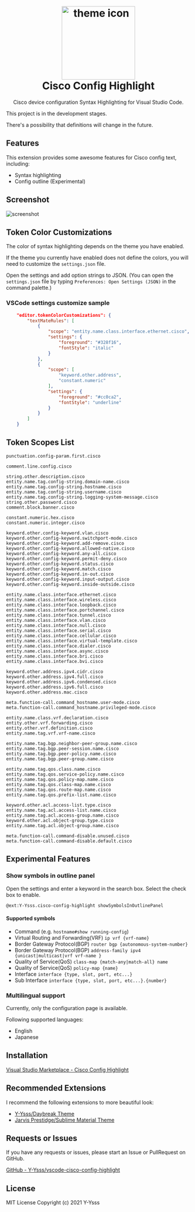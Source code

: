 <h1 align="center">
  <a href="https://github.com/Y-Ysss/vscode-cisco-config-highlight">
    <img src="images/icon.png" alt="theme icon" width="200px">
  </a><br>
    Cisco Config Highlight
</h1>
<p align="center">Cisco device configuration Syntax Highlighting for Visual Studio Code.</p>

This project is in the development stages.

There's a possibility that definitions will change in the future.

## Features
This extension provides some awesome features for Cisco config text, including:

- Syntax highlighting
- Config outline (Experimental)

## Screenshot
<img src="images/Screenshot.png" alt="screenshot">

## Token Color Customizations

The color of syntax highlighting depends on the theme you have enabled.

If the theme you currently have enabled does not define the colors, you will need to customize the `settings.json` file.

Open the settings and add option strings to JSON.
(You can open the `settings.json` file by typing `Preferences: Open Settings (JSON)` in the command palette.)

### VSCode settings customize sample
``` json
    "editor.tokenColorCustomizations": {
        "textMateRules": [
            {
                "scope": "entity.name.class.interface.ethernet.cisco",
                "settings": {
                    "foreground": "#328f16",
                    "fontStyle": "italic"
                }
            },
            {
                "scope": [
                    "keyword.other.address",
                    "constant.numeric"
                ],
                "settings": {
                    "foreground": "#cc0ca2",
                    "fontStyle": "underline"
                }
            }
        ]
    }
```

## Token Scopes List
```
punctuation.config-param.first.cisco

comment.line.config.cisco

string.other.description.cisco
entity.name.tag.config-string.domain-name.cisco
entity.name.tag.config-string.hostname.cisco
entity.name.tag.config-string.username.cisco
entity.name.tag.config-string.logging-system-message.cisco
string.other.password.cisco
comment.block.banner.cisco

constant.numeric.hex.cisco
constant.numeric.integer.cisco

keyword.other.config-keyword.vlan.cisco
keyword.other.config-keyword.switchport-mode.cisco
keyword.other.config-keyword.add-remove.cisco
keyword.other.config-keyword.allowed-native.cisco
keyword.other.config-keyword.any-all.cisco
keyword.other.config-keyword.permit-deny.cisco
keyword.other.config-keyword.status.cisco
keyword.other.config-keyword.match.cisco
keyword.other.config-keyword.in-out.cisco
keyword.other.config-keyword.input-output.cisco
keyword.other.config-keyword.inside-outside.cisco

entity.name.class.interface.ethernet.cisco
entity.name.class.interface.wireless.cisco
entity.name.class.interface.loopback.cisco
entity.name.class.interface.portchannel.cisco
entity.name.class.interface.tunnel.cisco
entity.name.class.interface.vlan.cisco
entity.name.class.interface.null.cisco
entity.name.class.interface.serial.cisco
entity.name.class.interface.cellular.cisco
entity.name.class.interface.virtual-template.cisco
entity.name.class.interface.dialer.cisco
entity.name.class.interface.async.cisco
entity.name.class.interface.bri.cisco
entity.name.class.interface.bvi.cisco

keyword.other.address.ipv4.cidr.cisco
keyword.other.address.ipv4.full.cisco
keyword.other.address.ipv6.condensed.cisco
keyword.other.address.ipv6.full.cisco
keyword.other.address.mac.cisco

meta.function-call.command_hostname.user-mode.cisco
meta.function-call.command_hostname.privileged-mode.cisco

entity.name.class.vrf.declaration.cisco
entity.other.vrf.forwarding.cisco
entity.other.vrf.definition.cisco
entity.name.tag.vrf.vrf-name.cisco

entity.name.tag.bgp.neighbor-peer-group.name.cisco
entity.name.tag.bgp.peer-session.name.cisco
entity.name.tag.bgp.peer-policy.name.cisco
entity.name.tag.bgp.peer-group.name.cisco

entity.name.tag.qos.class.name.cisco
entity.name.tag.qos.service-policy.name.cisco
entity.name.tag.qos.policy-map.name.cisco
entity.name.tag.qos.class-map.name.cisco
entity.name.tag.qos.route-map.name.cisco
entity.name.tag.qos.prefix-list.name.cisco

keyword.other.acl.access-list.type.cisco
entity.name.tag.acl.access-list.name.cisco
entity.name.tag.acl.access-group.name.cisco
keyword.other.acl.object-group.type.cisco
entity.name.tag.acl.object-group.name.cisco

meta.function-call.command-disable.unused.cisco
meta.function-call.command-disable.default.cisco

```

## Experimental Features

### Show symbols in outline panel
Open the settings and enter a keyword in the search box. Select the check box to enable.

`@ext:Y-Ysss.cisco-config-highlight showSymbolsInOutlinePanel`

#### Supported symbols
- Command (e.g. `hostname#show running-config`)
- Virtual Routing and Forwarding(VRF) `ip vrf {vrf-name}`
- Border Gateway Protocol(BGP) `router bgp {autonomous-system-number}`
- Border Gateway Protocol(BGP) `address-family ipv4 {unicast|multicast|vrf vrf-name }`
- Quality of Service(QoS) `class-map {match-any|match-all} name`
- Quality of Service(QoS) `policy-map {name}`
- Interface `interface {type, slot, port, etc...}`
- Sub Interface `interface {type, slot, port, etc...}.{number}`

### Multilingual support
Currently, only the configuration page is available.

Following supported languages:
- English
- Japanese

## Installation

[Visual Studio Marketplace - Cisco Config Highlight](https://marketplace.visualstudio.com/items?itemName=Y-Ysss.cisco-config-highlight)

## Recommended Extensions
I recommend the following extensions to more beautiful look:
- [Y-Ysss/Daybreak Theme](https://marketplace.visualstudio.com/items?itemName=Y-Ysss.vscode-daybreak-theme)
- [Jarvis Prestidge/Sublime Material Theme](https://marketplace.visualstudio.com/items?itemName=jprestidge.theme-material-theme)

## Requests or Issues
If you have any requests or issues, please start an Issue or PullRequest on GitHub.

[GitHub - Y-Ysss/vscode-cisco-config-highlight](https://github.com/Y-Ysss/vscode-cisco-config-highlight)

## License
MIT License Copyright (c) 2021 Y-Ysss